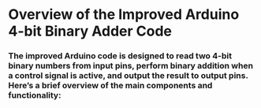 # Overview of the Improved Arduino 4-bit Binary Adder Code
### The improved Arduino code is designed to read two 4-bit binary numbers from input pins, perform binary addition when a control signal is active, and output the result to output pins. Here’s a brief overview of the main components and functionality:
